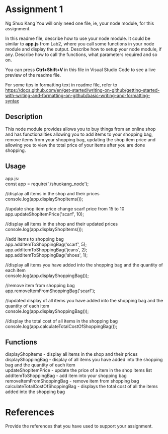 # Assignment 1

Ng Shuo Kang
You will only need one file, ie, your node module, for this assignment.

In this readme file, describe how to use your node module. It could be similar to **app.js** from Lab2, where you call some functions in your node module and display the output. Describe how to setup your node module, if any. Describe how to call the functions, what parameters required and so on.

You can press **Ctrl+Shift+V** in this file in Visual Studio Code to see a live preview of the readme file.

For some tips in formatting text in readme file, refer to https://docs.github.com/en/get-started/writing-on-github/getting-started-with-writing-and-formatting-on-github/basic-writing-and-formatting-syntax

## Description 

This node module provides allows you to buy things from an online shop and has functionalities allowing you to add items to your shopping bag, remove items from your shopping bag, updating the shop item price and allowing you to view the total price of your items after you are done shopping.

## Usage

app.js: <br>
const app = require('./shuokang_node');

//display all items in the shop and their prices <br>
console.log(app.displayShopItems());

//update shop item price change scarf price from 15 to 10 <br>
app.updateShopItemPrice('scarf', 10);

//display all items in the shop and their updated prices <br>
console.log(app.displayShopItems());

//add items to shopping bag <br>
app.addItemToShoppingBag('scarf', 5); <br>
app.addItemToShoppingBag('jeans', 2); <br>
app.addItemToShoppingBag('shoes', 1); <br>

//display all items you have added into the shopping bag and the quantity of each item <br>
console.log(app.displayShoppingBag());

//remove item from shopping bag <br>
app.removeItemFromShoppingBag('scarf');

//updated display of all items you have added into the shopping bag and the quantity of each item <br>
console.log(app.displayShoppingBag());

//display the total cost of all items in the shopping bag <br>
console.log(app.calculateTotalCostOfShoppingBag());

## Functions
displayShopItems - display all items in the shop and their prices <br>
displayShoppingBag - display of all items you have added into the shopping bag and the quantity of each item <br>
updateShopItemPrice -  update the price of a item in the shop items list <br>
addItemToShoppingBag - add item into your shopping bag <br>
removeItemFromShoppingBag - remove item from shopping bag <br>
calculateTotalCostOfShoppingBag - displays the total cost of all the items added into the shopping bag

# References
Provide the references that you have used to support your assignment. 
